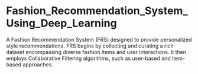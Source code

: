 # Fashion_Recommendation_System_Using_Deep_Learning
A Fashion Recommendation System (FRS) designed to provide personalized style recommendations. FRS begins by collecting and curating a rich dataset encompassing diverse fashion items and user interactions. It then employs Collaborative Filtering algorithms, such as user-based and item-based approaches.
